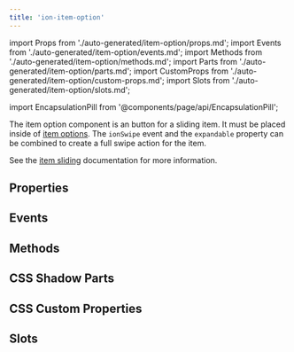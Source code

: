 ```yaml
---
title: 'ion-item-option'
---
```


import Props from './auto-generated/item-option/props.md';
import Events from './auto-generated/item-option/events.md';
import Methods from './auto-generated/item-option/methods.md';
import Parts from './auto-generated/item-option/parts.md';
import CustomProps from './auto-generated/item-option/custom-props.md';
import Slots from './auto-generated/item-option/slots.md';

<head>
  <title>ion-item-options: Option Button Components for Ionic Apps</title>
  <meta
    name="description"
    content="ion-item-option is the option button for an ion-item-sliding and must be placed inside of an <ion-item-options>. Read to learn more about properties."
  />
</head>

import EncapsulationPill from '@components/page/api/EncapsulationPill';

<EncapsulationPill type="shadow" />

The item option component is an button for a sliding item. It must be placed inside of [item options](./item-options). The `ionSwipe` event and the `expandable` property can be combined to create a full swipe action for the item.

See the [item sliding](./item-sliding) documentation for more information.

## Properties

<Props />

## Events

<Events />

## Methods

<Methods />

## CSS Shadow Parts

<Parts />

## CSS Custom Properties

<CustomProps />

## Slots

<Slots />
